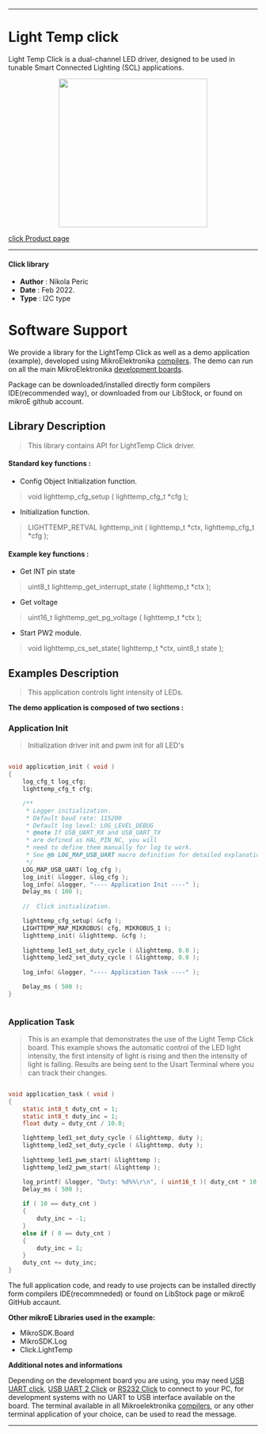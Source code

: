
---
# Light Temp click

Light Temp Click is a dual-channel LED driver, designed to be used in tunable Smart Connected Lighting (SCL) applications.

<p align="center">
  <img src="https://download.mikroe.com/images/click_for_ide/lighttemp_click.png" height=300px>
</p>

[click Product page](https://www.mikroe.com/light-temp-click)

---


#### Click library 

- **Author**        : Nikola Peric
- **Date**          : Feb 2022.
- **Type**          : I2C type


# Software Support

We provide a library for the LightTemp Click 
as well as a demo application (example), developed using MikroElektronika 
[compilers](https://shop.mikroe.com/compilers). 
The demo can run on all the main MikroElektronika [development boards](https://shop.mikroe.com/development-boards).

Package can be downloaded/installed directly form compilers IDE(recommended way), or downloaded from our LibStock, or found on mikroE github account. 

## Library Description

> This library contains API for LightTemp Click driver.

#### Standard key functions :

- Config Object Initialization function.
> void lighttemp_cfg_setup ( lighttemp_cfg_t *cfg ); 
 
- Initialization function.
> LIGHTTEMP_RETVAL lighttemp_init ( lighttemp_t *ctx, lighttemp_cfg_t *cfg );

#### Example key functions :

- Get INT pin state
> uint8_t lighttemp_get_interrupt_state ( lighttemp_t *ctx );
 
- Get voltage
> uint16_t lighttemp_get_pg_voltage ( lighttemp_t *ctx );

- Start PW2 module.
> void lighttemp_cs_set_state( lighttemp_t *ctx, uint8_t state );

## Examples Description

> This application controls light intensity of LEDs.

**The demo application is composed of two sections :**

### Application Init 

> Initialization driver init and pwm init for all LED's

```c

void application_init ( void )
{
    log_cfg_t log_cfg;
    lighttemp_cfg_t cfg;

    /** 
     * Logger initialization.
     * Default baud rate: 115200
     * Default log level: LOG_LEVEL_DEBUG
     * @note If USB_UART_RX and USB_UART_TX 
     * are defined as HAL_PIN_NC, you will 
     * need to define them manually for log to work. 
     * See @b LOG_MAP_USB_UART macro definition for detailed explanation.
     */
    LOG_MAP_USB_UART( log_cfg );
    log_init( &logger, &log_cfg );
    log_info( &logger, "---- Application Init ----" );
    Delay_ms ( 100 );
    
    //  Click initialization.

    lighttemp_cfg_setup( &cfg );
    LIGHTTEMP_MAP_MIKROBUS( cfg, MIKROBUS_1 );
    lighttemp_init( &lighttemp, &cfg );
    
    lighttemp_led1_set_duty_cycle ( &lighttemp, 0.0 );
    lighttemp_led2_set_duty_cycle ( &lighttemp, 0.0 );
    
    log_info( &logger, "---- Application Task ----" );

    Delay_ms ( 500 );
}
  
```

### Application Task

>  This is an example that demonstrates the use of the Light Temp Click board.
>  This example shows the automatic control of the LED light intensity,
>  the first intensity of light is rising and then the intensity of light is falling.
>  Results are being sent to the Usart Terminal where you can track their changes. 

```c

void application_task ( void )
{
    static int8_t duty_cnt = 1;
    static int8_t duty_inc = 1;
    float duty = duty_cnt / 10.0;

    lighttemp_led1_set_duty_cycle ( &lighttemp, duty );
    lighttemp_led2_set_duty_cycle ( &lighttemp, duty );
    
    lighttemp_led1_pwm_start( &lighttemp );
    lighttemp_led2_pwm_start( &lighttemp );

    log_printf( &logger, "Duty: %d%%\r\n", ( uint16_t )( duty_cnt * 10 ) );
    Delay_ms ( 500 );
    
    if ( 10 == duty_cnt ) 
    {
        duty_inc = -1;
    }
    else if ( 0 == duty_cnt ) 
    {
        duty_inc = 1;
    }
    duty_cnt += duty_inc;
}

```

The full application code, and ready to use projects can be  installed directly form compilers IDE(recommneded) or found on LibStock page or mikroE GitHub accaunt.

**Other mikroE Libraries used in the example:** 

- MikroSDK.Board
- MikroSDK.Log
- Click.LightTemp

**Additional notes and informations**

Depending on the development board you are using, you may need 
[USB UART click](https://shop.mikroe.com/usb-uart-click), 
[USB UART 2 Click](https://shop.mikroe.com/usb-uart-2-click) or 
[RS232 Click](https://shop.mikroe.com/rs232-click) to connect to your PC, for 
development systems with no UART to USB interface available on the board. The 
terminal available in all Mikroelektronika 
[compilers](https://shop.mikroe.com/compilers), or any other terminal application 
of your choice, can be used to read the message.



---
